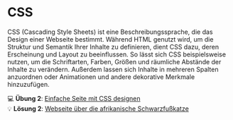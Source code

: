 # CSS

CSS (Cascading Style Sheets) ist eine Beschreibungssprache, die das Design einer Webseite bestimmt. Während HTML genutzt wird, um die Struktur und Semantik Ihrer Inhalte zu definieren, dient CSS dazu, deren Erscheinung und Layout zu beeinflussen. So lässt sich CSS beispielsweise nutzen, um die Schriftarten, Farben, Größen und räumliche Abstände der Inhalte zu verändern. Außerdem lassen sich Inhalte in mehreren Spalten anzuordnen oder Animationen und andere dekorative Merkmale hinzuzufügen.

💻 **Übung 2**: [Einfache Seite mit CSS designen](https://github.com/stekhn/programming-workshop/blob/master/challenges/2-css.md)  
💡 **Lösung 2**: [Webseite über die afrikanische Schwarzfußkatze](https://github.com/stekhn/programming-workshop/blob/master/solutions/2-css.html)

